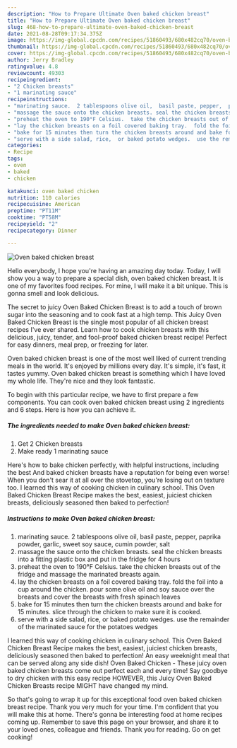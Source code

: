 ```yaml
---
description: "How to Prepare Ultimate Oven baked chicken breast"
title: "How to Prepare Ultimate Oven baked chicken breast"
slug: 468-how-to-prepare-ultimate-oven-baked-chicken-breast
date: 2021-08-28T09:17:34.375Z
image: https://img-global.cpcdn.com/recipes/51860493/680x482cq70/oven-baked-chicken-breast-recipe-main-photo.jpg
thumbnail: https://img-global.cpcdn.com/recipes/51860493/680x482cq70/oven-baked-chicken-breast-recipe-main-photo.jpg
cover: https://img-global.cpcdn.com/recipes/51860493/680x482cq70/oven-baked-chicken-breast-recipe-main-photo.jpg
author: Jerry Bradley
ratingvalue: 4.8
reviewcount: 49303
recipeingredient:
- "2 Chicken breasts"
- "1 marinating sauce"
recipeinstructions:
- "marinating sauce.  2 tablespoons olive oil,  basil paste, pepper,  paprika powder,  garlic,  sweet soy sauce,  cumin powder,  salt"
- "massage the sauce onto the chicken breasts. seal the chicken breasts into a fitting plastic box and put in the fridge  for 4 hours"
- "preheat the oven to 190°F Celsius.  take the chicken breasts out of the fridge and massage the marinated breasts again."
- "lay the chicken breasts on a foil covered baking tray.  fold the foil into a cup around the chicken.  pour some olive oil and soy sauce over the breasts and cover the breasts with fresh spinach leaves"
- "bake for 15 minutes then turn the chicken breasts around and bake for 15 minutes.  slice through the chicken to make sure it is cooked."
- "serve with a side salad, rice,  or baked potato wedges.  use the remainder of the marinated sauce for the potatoes wedges"
categories:
- Recipe
tags:
- oven
- baked
- chicken

katakunci: oven baked chicken 
nutrition: 110 calories
recipecuisine: American
preptime: "PT11M"
cooktime: "PT58M"
recipeyield: "2"
recipecategory: Dinner

---
```



![Oven baked chicken breast](https://img-global.cpcdn.com/recipes/51860493/680x482cq70/oven-baked-chicken-breast-recipe-main-photo.jpg)

Hello everybody, I hope you're having an amazing day today. Today, I will show you a way to prepare a special dish, oven baked chicken breast. It is one of my favorites food recipes. For mine, I will make it a bit unique. This is gonna smell and look delicious.

The secret to juicy Oven Baked Chicken Breast is to add a touch of brown sugar into the seasoning and to cook fast at a high temp. This Juicy Oven Baked Chicken Breast is the single most popular of all chicken breast recipes I&#39;ve ever shared. Learn how to cook chicken breasts with this delicious, juicy, tender, and fool-proof baked chicken breast recipe! Perfect for easy dinners, meal prep, or freezing for later.

Oven baked chicken breast is one of the most well liked of current trending meals in the world. It's enjoyed by millions every day. It's simple, it's fast, it tastes yummy. Oven baked chicken breast is something which I have loved my whole life. They're nice and they look fantastic.


To begin with this particular recipe, we have to first prepare a few components. You can cook oven baked chicken breast using 2 ingredients and 6 steps. Here is how you can achieve it.

<!--inarticleads1-->

##### The ingredients needed to make Oven baked chicken breast:

1. Get 2 Chicken breasts
1. Make ready 1 marinating sauce


Here&#39;s how to bake chicken perfectly, with helpful instructions, including the best And baked chicken breasts have a reputation for being even worse! When you don&#39;t sear it at all over the stovetop, you&#39;re losing out on texture too. I learned this way of cooking chicken in culinary school. This Oven Baked Chicken Breast Recipe makes the best, easiest, juiciest chicken breasts, deliciously seasoned then baked to perfection! 

<!--inarticleads2-->

##### Instructions to make Oven baked chicken breast:

1. marinating sauce.  2 tablespoons olive oil,  basil paste, pepper,  paprika powder,  garlic,  sweet soy sauce,  cumin powder,  salt
1. massage the sauce onto the chicken breasts. seal the chicken breasts into a fitting plastic box and put in the fridge  for 4 hours
1. preheat the oven to 190°F Celsius.  take the chicken breasts out of the fridge and massage the marinated breasts again.
1. lay the chicken breasts on a foil covered baking tray.  fold the foil into a cup around the chicken.  pour some olive oil and soy sauce over the breasts and cover the breasts with fresh spinach leaves
1. bake for 15 minutes then turn the chicken breasts around and bake for 15 minutes.  slice through the chicken to make sure it is cooked.
1. serve with a side salad, rice,  or baked potato wedges.  use the remainder of the marinated sauce for the potatoes wedges


I learned this way of cooking chicken in culinary school. This Oven Baked Chicken Breast Recipe makes the best, easiest, juiciest chicken breasts, deliciously seasoned then baked to perfection! An easy weeknight meal that can be served along any side dish! Oven Baked Chicken - These juicy oven baked chicken breasts come out perfect each and every time! Say goodbye to dry chicken with this easy recipe HOWEVER, this Juicy Oven Baked Chicken Breasts recipe MIGHT have changed my mind. 

So that's going to wrap it up for this exceptional food oven baked chicken breast recipe. Thank you very much for your time. I'm confident that you will make this at home. There's gonna be interesting food at home recipes coming up. Remember to save this page on your browser, and share it to your loved ones, colleague and friends. Thank you for reading. Go on get cooking!
